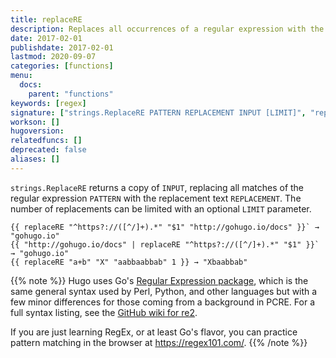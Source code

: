 ```yaml
---
title: replaceRE
description: Replaces all occurrences of a regular expression with the replacement pattern.
date: 2017-02-01
publishdate: 2017-02-01
lastmod: 2020-09-07
categories: [functions]
menu:
  docs:
    parent: "functions"
keywords: [regex]
signature: ["strings.ReplaceRE PATTERN REPLACEMENT INPUT [LIMIT]", "replaceRE PATTERN REPLACEMENT INPUT [LIMIT]"]
workson: []
hugoversion:
relatedfuncs: []
deprecated: false
aliases: []
---
```


`strings.ReplaceRE` returns a copy of `INPUT`, replacing all matches of the regular
expression `PATTERN` with the replacement text `REPLACEMENT`.
The number of replacements can be limited with an optional `LIMIT` parameter.

```
{{ replaceRE "^https?://([^/]+).*" "$1" "http://gohugo.io/docs" }}` → "gohugo.io"
{{ "http://gohugo.io/docs" | replaceRE "^https?://([^/]+).*" "$1" }}` → "gohugo.io"
{{ replaceRE "a+b" "X" "aabbaabbab" 1 }} → "Xbaabbab"
```

{{% note %}}
Hugo uses Go's [Regular Expression package](https://golang.org/pkg/regexp/), which is the same general syntax used by Perl, Python, and other languages but with a few minor differences for those coming from a background in PCRE. For a full syntax listing, see the [GitHub wiki for re2](https://github.com/google/re2/wiki/Syntax).

If you are just learning RegEx, or at least Go's flavor, you can practice pattern matching in the browser at <https://regex101.com/>.
{{% /note %}}

